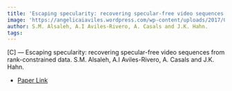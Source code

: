 ```yaml
---  
title: 'Escaping specularity: recovering specular-free video sequences from rank-constrained data.'  
image: 'https://angelicaiaviles.wordpress.com/wp-content/uploads/2017/07/siggrpah17a2.png'  
author: S.M. Alsaleh, A.I Aviles-Rivero, A. Casals and J.K. Hahn.  
tags:   
---  
```

  
[C] —   Escaping specularity: recovering specular-free video sequences from rank-constrained data.
S.M. Alsaleh, A.I Aviles-Rivero, A. Casals and J.K. Hahn.
  
- [Paper Link](http://doi.acm.org/10.1145/3102163.3102235)  
        
